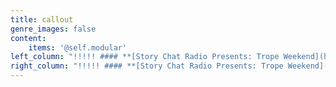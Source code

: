 ```yaml
---
title: callout
genre_images: false
content:
    items: '@self.modular'
left_column: "!!!!! #### **[Story Chat Radio Presents: Trope Weekend](https://www.storychatradio.com/trope-weekend)**\n!!!!! (Classes and Workshops)\n\n!!!!! #### **[Story Chat Radio Presents: Trope Weekend](https://www.storychatradio.com/trope-weekend)**\n!!!!! (Classes and Workshops)"
right_column: "!!!!! #### **[Story Chat Radio Presents: Trope Weekend](https://www.storychatradio.com/trope-weekend)**\n!!!!! (Classes and Workshops)\n\n!!!!! #### **[Story Chat Radio Presents: Trope Weekend](https://www.storychatradio.com/trope-weekend)**\n!!!!! (Classes and Workshops)"
---
```


